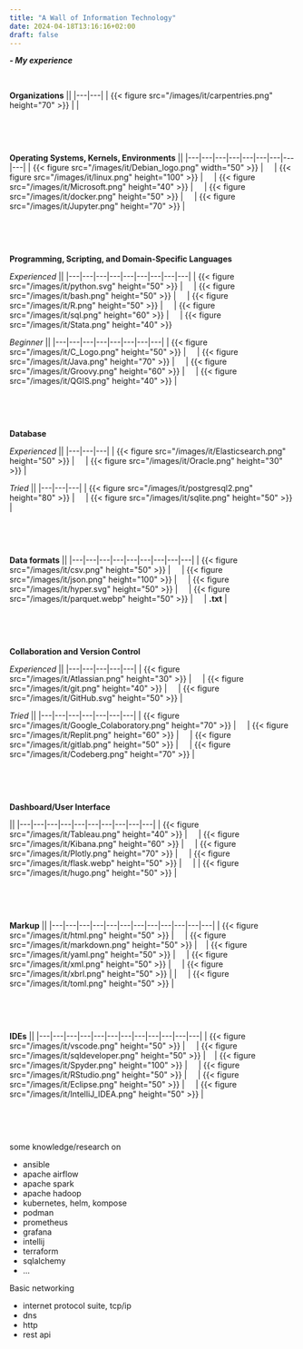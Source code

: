 ```yaml
---
title: "A Wall of Information Technology"
date: 2024-04-18T13:16:16+02:00
draft: false
---
```

___- My experience___


&nbsp;

__Organizations__
||
|---|---|
| {{< figure src="/images/it/carpentries.png" height="70" >}} | |

&nbsp;

&nbsp;

__Operating Systems, Kernels, Environments__
||
|---|---|---|---|---|---|---|---|---|
| {{< figure src="/images/it/Debian_logo.png" width="50" >}} | &nbsp; &nbsp; | {{< figure src="/images/it/linux.png" height="100" >}} | &nbsp; &nbsp; | {{< figure src="/images/it/Microsoft.png" height="40" >}} | &nbsp; &nbsp; | {{< figure src="/images/it/docker.png" height="50" >}} | &nbsp; &nbsp; | {{< figure src="/images/it/Jupyter.png" height="70" >}} |

&nbsp;

&nbsp;

__Programming, Scripting, and Domain-Specific Languages__

_Experienced_
||
|---|---|---|---|---|---|---|---|---|
| {{< figure src="/images/it/python.svg" height="50" >}} | &nbsp; &nbsp; | {{< figure src="/images/it/bash.png" height="50" >}} | &nbsp; &nbsp; | {{< figure src="/images/it/R.png" height="50" >}} | &nbsp; &nbsp; | {{< figure src="/images/it/sql.png" height="60" >}} | &nbsp; &nbsp; | {{< figure src="/images/it/Stata.png" height="40" >}} 

_Beginner_
||
|---|---|---|---|---|---|---|---|
| {{< figure src="/images/it/C_Logo.png" height="50" >}} | &nbsp; &nbsp; | {{< figure src="/images/it/Java.png" height="70" >}} |  &nbsp; &nbsp; | {{< figure src="/images/it/Groovy.png" height="60" >}} | &nbsp; &nbsp; | {{< figure src="/images/it/QGIS.png" height="40" >}} |

&nbsp;

&nbsp;

__Database__

_Experienced_
||
|---|---|---|
| {{< figure src="/images/it/Elasticsearch.png" height="50" >}} | &nbsp; &nbsp; | {{< figure src="/images/it/Oracle.png" height="30" >}} |

_Tried_
||
|---|---|---|
| {{< figure src="/images/it/postgresql2.png" height="80" >}} | &nbsp; &nbsp; | {{< figure src="/images/it/sqlite.png" height="50" >}} |

&nbsp;

&nbsp;

__Data formats__
||
|---|---|---|---|---|---|---|---|---|
| {{< figure src="/images/it/csv.png" height="50" >}} | &nbsp; &nbsp; | {{< figure src="/images/it/json.png" height="100" >}} | &nbsp; &nbsp; | {{< figure src="/images/it/hyper.svg" height="50" >}} | &nbsp; &nbsp; | {{< figure src="/images/it/parquet.webp" height="50" >}} | &nbsp; &nbsp; | __.txt__ |

&nbsp;

&nbsp;

__Collaboration and Version Control__

_Experienced_
||
|---|---|---|---|---|
| {{< figure src="/images/it/Atlassian.png" height="30" >}} | &nbsp; &nbsp; | {{< figure src="/images/it/git.png" height="40" >}} | &nbsp; &nbsp; | {{< figure src="/images/it/GitHub.svg" height="50" >}} |

_Tried_
||
|---|---|---|---|---|---|---|
| {{< figure src="/images/it/Google_Colaboratory.png" height="70" >}} | &nbsp; &nbsp; | {{< figure src="/images/it/Replit.png" height="60" >}} | &nbsp; &nbsp; | {{< figure src="/images/it/gitlab.png" height="50" >}} | &nbsp; &nbsp; | {{< figure src="/images/it/Codeberg.png" height="70" >}} |

&nbsp;

&nbsp;

__Dashboard/User Interface__

||
|---|---|---|---|---|---|---|---|---|---|
| {{< figure src="/images/it/Tableau.png" height="40" >}} | &nbsp; &nbsp; | {{< figure src="/images/it/Kibana.png" height="60" >}} | &nbsp; &nbsp; | {{< figure src="/images/it/Plotly.png" height="70" >}} | &nbsp; &nbsp; | {{< figure src="/images/it/flask.webp" height="50" >}} | &nbsp; &nbsp; | | {{< figure src="/images/it/hugo.png" height="50" >}} |

&nbsp;

&nbsp;

__Markup__
||
|---|---|---|---|---|---|---|---|---|---|---|---|
| {{< figure src="/images/it/html.png" height="50" >}} | &nbsp; &nbsp; | {{< figure src="/images/it/markdown.png" height="50" >}} | &nbsp; &nbsp;| {{< figure src="/images/it/yaml.png" height="50" >}} | &nbsp; &nbsp; | {{< figure src="/images/it/xml.png" height="50" >}} | &nbsp; &nbsp; | {{< figure src="/images/it/xbrl.png" height="50" >}} | | &nbsp; &nbsp; | {{< figure src="/images/it/toml.png" height="50" >}} | 

&nbsp;

&nbsp;

__IDEs__
||
|---|---|---|---|---|---|---|---|---|---|---|---|
| {{< figure src="/images/it/vscode.png" height="50" >}} | &nbsp; &nbsp; | {{< figure src="/images/it/sqldeveloper.png" height="50" >}} | &nbsp; &nbsp;| {{< figure src="/images/it/Spyder.png" height="100" >}} | &nbsp; &nbsp; | {{< figure src="/images/it/RStudio.png" height="50" >}} | &nbsp; &nbsp; | {{< figure src="/images/it/Eclipse.png" height="50" >}} | &nbsp; &nbsp; | {{< figure src="/images/it/IntelliJ_IDEA.png" height="50" >}} | 

&nbsp;

&nbsp;

some knowledge/research on
- ansible
- apache airflow
- apache spark
- apache hadoop
- kubernetes, helm, kompose
- podman
- prometheus
- grafana
- intellij
- terraform
- sqlalchemy
- ...

Basic networking
- internet protocol suite, tcp/ip
- dns
- http
- rest api

